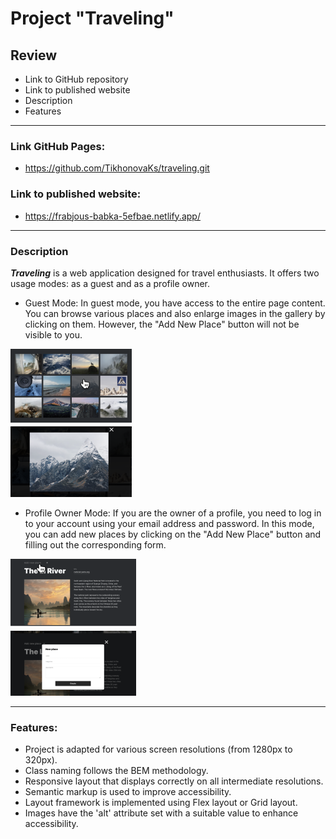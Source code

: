 # Project "Traveling"

## Review
* Link to GitHub repository
* Link to published website
* Description
* Features

---

### Link GitHub Pages:
* https://github.com/TikhonovaKs/traveling.git

### Link to published website:
* https://frabjous-babka-5efbae.netlify.app/

---

### Description
***Traveling*** is a web application designed for travel enthusiasts. It offers two usage modes: as a guest and as a profile owner.

* Guest Mode:
In guest mode, you have access to the entire page content. You can browse various places and also enlarge images in the gallery by clicking on them. However, the "Add New Place" button will not be visible to you.

![open popup to add a new place](./src/images/photo-readme-1.png)

* Profile Owner Mode:
If you are the owner of a profile, you need to log in to your account using your email address and password. In this mode, you can add new places by clicking on the "Add New Place" button and filling out the corresponding form.

![open popup to add a new place](./src/images/photo-readme-2.png)

---

### Features:
* Project is adapted for various screen resolutions (from 1280px to 320px).
* Class naming follows the BEM methodology.
* Responsive layout that displays correctly on all intermediate resolutions.
* Semantic markup is used to improve accessibility.
* Layout framework is implemented using Flex layout or Grid layout.
* Images have the 'alt' attribute set with a suitable value to enhance accessibility.